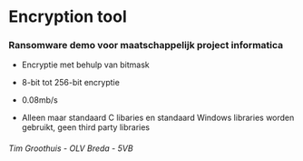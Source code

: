 # Encryption tool

### Ransomware demo voor maatschappelijk project informatica

* Encryptie met behulp van bitmask

* 8-bit tot 256-bit encryptie

* 0.08mb/s

* Alleen maar standaard C libaries en standaard Windows libraries worden gebruikt, geen third party libraries

###### Tim Groothuis - OLV Breda - 5VB
